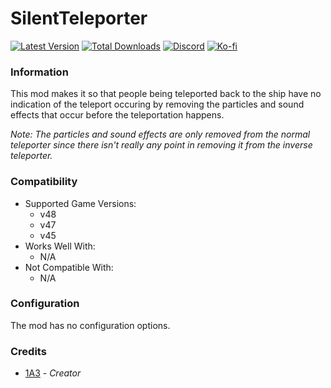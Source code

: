 # SilentTeleporter

[![Latest Version](https://img.shields.io/thunderstore/v/Dev1A3/SilentTeleporter?style=for-the-badge&logo=thunderstore&logoColor=white)](https://thunderstore.io/c/lethal-company/p/Dev1A3/SilentTeleporter)
[![Total Downloads](https://img.shields.io/thunderstore/dt/Dev1A3/SilentTeleporter?style=for-the-badge&logo=thunderstore&logoColor=white)](https://thunderstore.io/c/lethal-company/p/Dev1A3/SilentTeleporter)
[![Discord](https://img.shields.io/discord/646323142737788928?style=for-the-badge&logo=discord&logoColor=white&label=Discord)](https://discord.gg/DZD2apDnMM)
[![Ko-fi](https://img.shields.io/badge/Donate-F16061.svg?style=for-the-badge&logo=ko-fi&logoColor=white&label=Ko-fi)](https://ko-fi.com/K3K8SOM8U)

### Information

This mod makes it so that people being teleported back to the ship have no indication of the teleport occuring by removing the particles and sound effects that occur before the teleportation happens.

_Note: The particles and sound effects are only removed from the normal teleporter since there isn't really any point in removing it from the inverse teleporter._

### Compatibility

- Supported Game Versions:
  - v48
  - v47
  - v45
- Works Well With:
  - N/A
- Not Compatible With:
  - N/A

### Configuration

The mod has no configuration options.

### Credits

- [1A3](https://github.com/1A3Dev) - _Creator_
